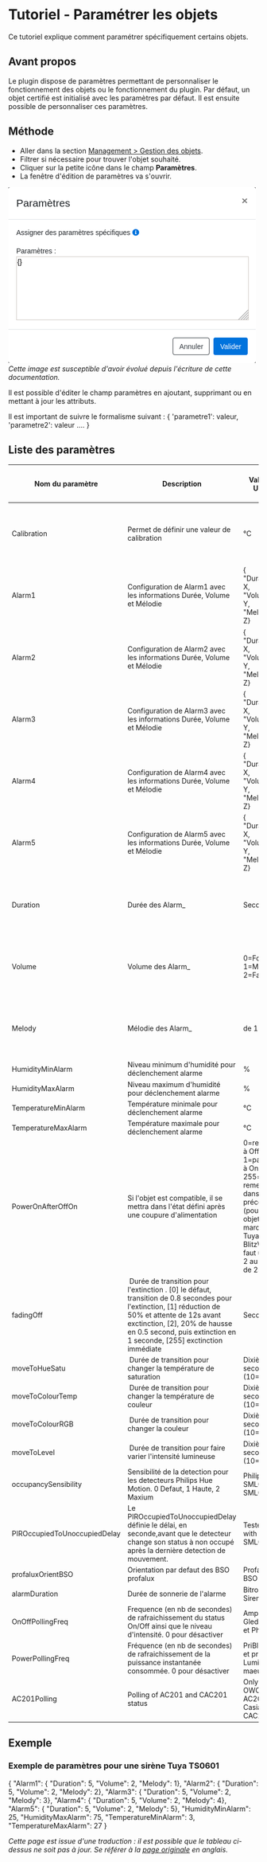 # Tutoriel - Paramétrer les objets

Ce tutoriel explique comment paramétrer spécifiquement certains objets.

## Avant propos

Le plugin dispose de paramètres permettant de personnaliser le fonctionnement des objets ou le fonctionnement du plugin.
Par défaut, un objet certifié est initialisé avec les paramètres par défaut. Il est ensuite possible de personnaliser ces paramètres.

## Méthode

* Aller dans la section [Management > Gestion des objets](WebUI_Gestion.md#gestion-des-objets).
* Filtrer si nécessaire pour trouver l'objet souhaité.
* Cliquer sur la petite icône dans le champ __Paramètres__.
* La fenêtre d'édition de paramètres va s'ouvrir.

![FR_WebUI-Gestion-des-objets-parametres.png](Images/FR_WebUI-Gestion-des-objets-parametres.png)
*Cette image est susceptible d'avoir évolué depuis l'écriture de cette documentation.*

Il est possible d'éditer le champ paramètres en ajoutant, supprimant ou en mettant à jour les attributs.

Il est important de suivre le formalisme suivant :  { 'parametre1': valeur, 'parametre2': valeur .... }


## Liste des paramètres

| Nom du paramètre | Description | Valeur / Unité | Objet concerné / Paramètre parent |
| ---------------- | ----------- | -------------- | -------------- |
| Calibration    | Permet de définir une valeur de calibration | °C | Tuya eTRV, Eurotronics SPZB0001, Schneider VACT, Danfoss eTRV |
| Alarm1         | Configuration de Alarm1 avec les informations Durée, Volume et Mélodie | { "Duration": X, "Volume": Y, "Melody": Z} | Tuya Siren TS0601 |
| Alarm2         | Configuration de Alarm2 avec les informations Durée, Volume et Mélodie | { "Duration": X, "Volume": Y, "Melody": Z} | Tuya Siren TS0601 |
| Alarm3         | Configuration de Alarm3 avec les informations Durée, Volume et Mélodie | { "Duration": X, "Volume": Y, "Melody": Z} | Tuya Siren TS0601 |
| Alarm4         | Configuration de Alarm4 avec les informations Durée, Volume et Mélodie | { "Duration": X, "Volume": Y, "Melody": Z} | Tuya Siren TS0601 |
| Alarm5         | Configuration de Alarm5 avec les informations Durée, Volume et Mélodie | { "Duration": X, "Volume": Y, "Melody": Z} | Tuya Siren TS0601 |
| Duration       | Durée des Alarm_ | Seconde | Paramètre X pour Alarm1, Alarm2, Alarm3, Alarm4 et Alarm5 |
| Volume         | Volume des Alarm_ | 0=Fort, 1=Moyen, 2=Faible | Paramètre Y pour Alarm1, Alarm2, Alarm3, Alarm4 et Alarm5 |
| Melody         | Mélodie des Alarm_ | de 1 à 15  | Paramètre Z pour Alarm1, Alarm2, Alarm3, Alarm4 et Alarm5 |
| HumidityMinAlarm    | Niveau minimum d'humidité pour déclenchement alarme | % | Tuya Siren TS0601 |
| HumidityMaxAlarm    | Niveau maximum d'humidité pour déclenchement alarme | % | Tuya Siren TS0601 |
| TemperatureMinAlarm | Température minimale pour déclenchement alarme | °C | Tuya Siren TS0601 |
| TemperatureMaxAlarm | Température maximale pour déclenchement alarme | °C | Tuya Siren TS0601 |
| PowerOnAfterOffOn   | Si l'objet est compatible, il se mettra dans l'état défini après une coupure d'alimentation | 0=restera à Off, 1=passera à On, 255=se remettra dans l'état précédent (pour les objets de marques Tuya ou BlitzWolf il faut utiliser 2 au lieu de 255)| Ikea, ENki, BlitzWolf plug, Legrand, Philips (une maj des firmware peut être nécessaire) |
| fadingOff     | Durée de transition pour l'extinction . [0] le défaut, transition de 0.8 secondes pour l'extinction, [1] réduction de 50% et attente de 12s avant exctinction, [2], 20% de hausse en 0.5 second, puis extinction en 1 seconde, [255] exctinction immédiate | Seconde | Toutes les Led variables |
| moveToHueSatu    | Durée de transition pour changer la température de saturation | Dixième de seconde (10=1s) | Toutes les Led variables |
| moveToColourTemp | Durée de transition pour changer la température de couleur | Dixième de seconde (10=1s) | Toutes les Led variables |
| moveToColourRGB  | Durée de transition pour changer la couleur | Dixième de seconde (10=1s) | Toutes les Led variables |
| moveToLevel      | Durée de transition pour faire varier l'intensité lumineuse | Dixième de seconde (10=1s) | Toutes les Led variables |
| occupancySensibility | Sensibilité de la detection pour les detecteurs Philips Hue Motion. 0 Defaut, 1 Haute, 2 Maxium | Philips Hue SML001, SML002 |
| PIROccupiedToUnoccupiedDelay | Le PIROccupiedToUnoccupiedDelay définie le délai, en seconde,avant que le detecteur change son status à non occupé après la dernière detection de mouvement. | Tested with Philips SML001 |
| profaluxOrientBSO | Orientation par defaut des BSO profalux | Profalux BSO |
| alarmDuration | Durée de sonnerie de l'alarme  | Bitron Siren |
| OnOffPollingFreq |	Frequence (en nb de secondes) de rafraichissement du status On/Off ainsi que le niveau d'intensité. 0 pour désactiver |	Ampoules Gledopto et Philips|
| PowerPollingFreq |	Fréquence (en nb de secondes) de rafraichissement de la puissance instantanée consommée. 0 pour désactiver |	PriBlitzWolf et prise Lumi maeu01 |
| AC201Polling |	Polling of AC201 and CAC201 status |	Only for OWON AC201 and Casia CAC201 |


## Exemple

### Exemple de paramètres pour une sirène Tuya TS0601

{
  "Alarm1": { "Duration": 5, "Volume": 2, "Melody": 1},
  "Alarm2": { "Duration": 5, "Volume": 2, "Melody": 2},
  "Alarm3": { "Duration": 5, "Volume": 2, "Melody": 3},
  "Alarm4": { "Duration": 5, "Volume": 2, "Melody": 4},
  "Alarm5": { "Duration": 5, "Volume": 2, "Melody": 5},
  "HumidityMinAlarm": 25,
  "HumidityMaxAlarm": 75,
  "TemperatureMinAlarm": 3,
  "TemperatureMaxAlarm": 27
}


*Cette page est issue d'une traduction : il est possible que le tableau ci-dessus ne soit pas à jour. Se référer à la [page originale](../en-eng/device-parameters.md) en anglais.*
